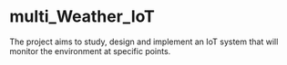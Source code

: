 # multi_Weather_IoT
The project aims to study, design and implement an IoT system that will monitor the environment at specific points.
